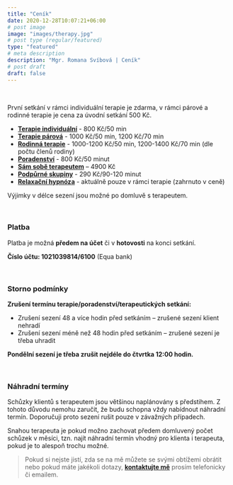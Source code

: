 ```yaml
---
title: "Ceník"
date: 2020-12-28T10:07:21+06:00
# post image
image: "images/therapy.jpg"
# post type (regular/featured)
type: "featured"
# meta description
description: "Mgr. Romana Svíbová | Ceník"
# post draft
draft: false
---
```


<br>

První setkání v rámci individuální terapie je zdarma, v rámci párové a rodinné terapie je cena za úvodní setkání 500 Kč.

- [**Terapie individuální**](/terapie) - 800 Kč/50 min 
- [**Terapie párová**](/terapie) - 1000 Kč/50 min, 1200 Kč/70 min
- [**Rodinná terapie**](/terapie) - 1000-1200 Kč/50 min, 1200-1400 Kč/70 min (dle počtu členů rodiny)
- [**Poradenství**](/poradenstvi) - 800 Kč/50 minut
- [**Sám sobě terapeutem**](/sam_sobe_terapeutem) – 4900 Kč
- [**Podpůrné skupiny**](/skupiny) - 290 Kč/90-120 minut
- [**Relaxační hypnóza**](/hypnoza) - aktuálně pouze v rámci terapie (zahrnuto v ceně)

Výjimky v délce sezení jsou možné po domluvě s terapeutem.

<br>

### Platba
Platba je možná **předem na účet** či v **hotovosti** na konci setkání. 

**Číslo účtu: 1021039814/6100** (Equa bank) 

<br>

### Storno podmínky

**Zrušení termínu terapie/poradenství/terapeutických setkání:**
- Zrušení sezení 48 a více hodin před setkáním – zrušené sezení klient nehradí
- Zrušení sezení méně než 48 hodin před setkáním – zrušené sezení je třeba uhradit

**Pondělní sezení je třeba zrušit nejdéle do čtvrtka 12:00 hodin.**

<br>

### Náhradní termíny
Schůzky klientů s terapeutem jsou většinou naplánovány s předstihem. Z tohoto důvodu nemohu zaručit, že budu schopna vždy nabídnout náhradní termín. Doporučuji proto sezení rušit pouze v závažných případech.

Snahou terapeuta je pokud možno zachovat předem domluvený počet schůzek v měsíci, tzn. najít náhradní termín vhodný pro klienta i terapeuta, pokud je to alespoň trochu možné.

> Pokud si nejste jistí, zda se na mě můžete se svými obtížemi obrátit nebo pokud máte jakékoli dotazy, [**kontaktujte mě**](/contact) prosím telefonicky či emailem.
